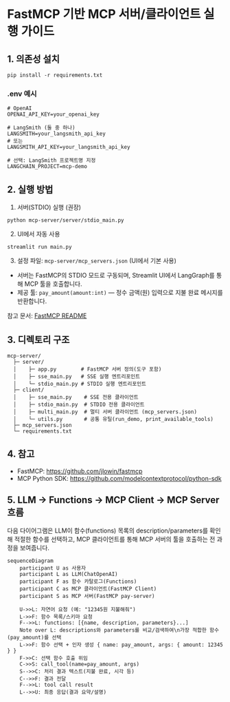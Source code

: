 # FastMCP 기반 MCP 서버/클라이언트 실행 가이드

## 1. 의존성 설치

```
pip install -r requirements.txt
```

### .env 예시
```
# OpenAI
OPENAI_API_KEY=your_openai_key

# LangSmith (둘 중 하나)
LANGSMITH=your_langsmith_api_key
# 또는
LANGSMITH_API_KEY=your_langsmith_api_key

# 선택: LangSmith 프로젝트명 지정
LANGCHAIN_PROJECT=mcp-demo
```

## 2. 실행 방법

1) 서버(STDIO) 실행 (권장)
```
python mcp-server/server/stdio_main.py
```

2) UI에서 자동 사용
```
streamlit run main.py
```

3) 설정 파일: `mcp-server/mcp_servers.json` (UI에서 기본 사용)

- 서버는 FastMCP의 STDIO 모드로 구동되며, Streamlit UI에서 LangGraph를 통해 MCP 툴을 호출합니다.
- 제공 툴: `pay_amount(amount:int)` — 정수 금액(원) 입력으로 지불 완료 메시지를 반환합니다.

참고 문서: [FastMCP README](https://github.com/jlowin/fastmcp)

## 3. 디렉토리 구조
```
mcp-server/
  ├─ server/
  │    ├─ app.py        # FastMCP 서버 정의(도구 포함)
  │    ├─ sse_main.py   # SSE 실행 엔트리포인트
  │    └─ stdio_main.py # STDIO 실행 엔트리포인트
  ├─ client/
  │    ├─ sse_main.py    # SSE 전용 클라이언트
  │    ├─ stdio_main.py  # STDIO 전용 클라이언트
  │    ├─ multi_main.py  # 멀티 서버 클라이언트 (mcp_servers.json)
  │    └─ utils.py       # 공통 유틸(run_demo, print_available_tools)
  ├─ mcp_servers.json
  └─ requirements.txt
```

## 4. 참고
- FastMCP: https://github.com/jlowin/fastmcp
- MCP Python SDK: https://github.com/modelcontextprotocol/python-sdk

## 5. LLM → Functions → MCP Client → MCP Server 흐름

다음 다이어그램은 LLM이 함수(functions) 목록의 description/parameters를 확인해 적절한 함수를 선택하고, MCP 클라이언트를 통해 MCP 서버의 툴을 호출하는 전 과정을 보여줍니다.

```mermaid
sequenceDiagram
    participant U as 사용자
    participant L as LLM(ChatOpenAI)
    participant F as 함수 카탈로그(Functions)
    participant C as MCP 클라이언트(FastMCP Client)
    participant S as MCP 서버(FastMCP pay-server)

    U->>L: 자연어 요청 (예: "12345원 지불해줘")
    L->>F: 함수 목록/스키마 요청
    F-->>L: functions: [{name, description, parameters}...]
    Note over L: descriptions와 parameters를 비교/검색하여\n가장 적합한 함수(pay_amount)를 선택
    L->>F: 함수 선택 + 인자 생성 { name: pay_amount, args: { amount: 12345 } }
    F->>C: 선택 함수 호출 위임
    C->>S: call_tool(name=pay_amount, args)
    S-->>C: 처리 결과 텍스트(지불 완료, 시각 등)
    C-->>F: 결과 전달
    F-->>L: tool call result
    L-->>U: 최종 응답(결과 요약/설명)
```